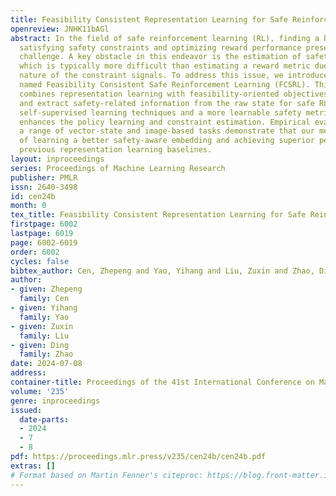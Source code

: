 ```yaml
---
title: Feasibility Consistent Representation Learning for Safe Reinforcement Learning
openreview: JNHK11bAGl
abstract: In the field of safe reinforcement learning (RL), finding a balance between
  satisfying safety constraints and optimizing reward performance presents a significant
  challenge. A key obstacle in this endeavor is the estimation of safety constraints,
  which is typically more difficult than estimating a reward metric due to the sparse
  nature of the constraint signals. To address this issue, we introduce a novel framework
  named Feasibility Consistent Safe Reinforcement Learning (FCSRL). This framework
  combines representation learning with feasibility-oriented objectives to identify
  and extract safety-related information from the raw state for safe RL. Leveraging
  self-supervised learning techniques and a more learnable safety metric, our approach
  enhances the policy learning and constraint estimation. Empirical evaluations across
  a range of vector-state and image-based tasks demonstrate that our method is capable
  of learning a better safety-aware embedding and achieving superior performance than
  previous representation learning baselines.
layout: inproceedings
series: Proceedings of Machine Learning Research
publisher: PMLR
issn: 2640-3498
id: cen24b
month: 0
tex_title: Feasibility Consistent Representation Learning for Safe Reinforcement Learning
firstpage: 6002
lastpage: 6019
page: 6002-6019
order: 6002
cycles: false
bibtex_author: Cen, Zhepeng and Yao, Yihang and Liu, Zuxin and Zhao, Ding
author:
- given: Zhepeng
  family: Cen
- given: Yihang
  family: Yao
- given: Zuxin
  family: Liu
- given: Ding
  family: Zhao
date: 2024-07-08
address:
container-title: Proceedings of the 41st International Conference on Machine Learning
volume: '235'
genre: inproceedings
issued:
  date-parts:
  - 2024
  - 7
  - 8
pdf: https://proceedings.mlr.press/v235/cen24b/cen24b.pdf
extras: []
# Format based on Martin Fenner's citeproc: https://blog.front-matter.io/posts/citeproc-yaml-for-bibliographies/
---
```

